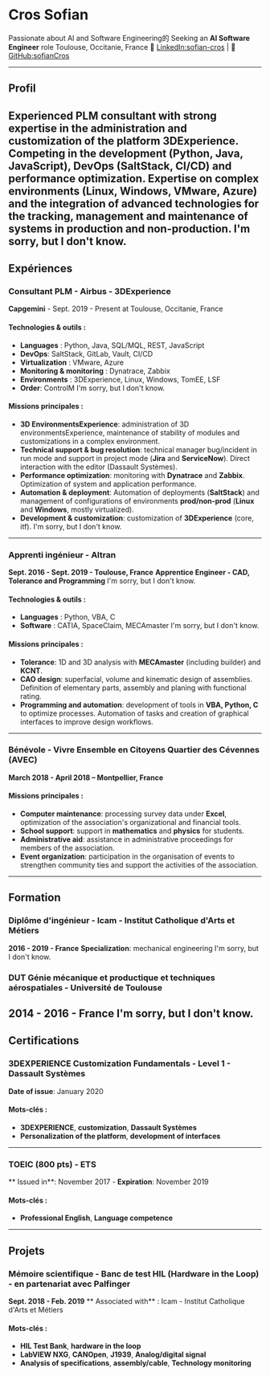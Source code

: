 # Cros Sofian

Passionate about AI and Software Engineering的 Seeking an **AI Software Engineer** role
Toulouse, Occitanie, France
🔗 [LinkedIn:sofian-cros](https://www.linkedin.com/in/sofian-cros)   | 🔗 [GitHub:sofianCros](https://github.com/sofianCros)

---
## Profil

Experienced PLM consultant with strong expertise in the administration and customization of the platform **3DExperience**. Competing in the development (Python, Java, JavaScript), DevOps (SaltStack, CI/CD) and performance optimization. Expertise on complex environments (Linux, Windows, VMware, Azure) and the integration of advanced technologies for the tracking, management and maintenance of systems in production and non-production.
I'm sorry, but I don't know.
---
## Expériences

### Consultant PLM - Airbus - 3DExperience

**Capgemini** - Sept. 2019 - Present at Toulouse, Occitanie, France
#### Technologies & outils :

- **Languages** : Python, Java, SQL/MQL, REST, JavaScript
- **DevOps**: SaltStack, GitLab, Vault, CI/CD
- **Virtualization** : VMware, Azure
- **Monitoring & monitoring** : Dynatrace, Zabbix
- **Environments** : 3DExperience, Linux, Windows, TomEE, LSF
- **Order**: ControlM
I'm sorry, but I don't know.
#### Missions principales :

- **3D EnvironmentsExperience**: administration of 3D environmentsExperience, maintenance of stability of modules and customizations in a complex environment.
- **Technical support & bug resolution**: technical manager bug/incident in run mode and support in project mode (**Jira** and **ServiceNow**). Direct interaction with the editor (Dassault Systèmes).
- **Performance optimization**: monitoring with **Dynatrace** and **Zabbix**. Optimization of system and application performance.
- **Automation & deployment**: Automation of deployments (**SaltStack**) and management of configurations of environments **prod/non-prod** (**Linux** and **Windows**, mostly virtualized).
- **Development & customization**: customization of **3DExperience** (core, itf).
I'm sorry, but I don't know.
---
### Apprenti ingénieur - Altran

**Sept. 2016 - Sept. 2019 - Toulouse, France**
**Apprentice Engineer - CAD, Tolerance and Programming**
I'm sorry, but I don't know.
#### Technologies & outils :

- **Languages** : Python, VBA, C
- **Software** : CATIA, SpaceClaim, MECAmaster
I'm sorry, but I don't know.
#### Missions principales :

- **Tolerance**: 1D and 3D analysis with **MECAmaster** (including builder) and **KCNT**.
- **CAO design**: superfacial, volume and kinematic design of assemblies. Definition of elementary parts, assembly and planing with functional rating.
- **Programming and automation**: development of tools in **VBA, Python, C** to optimize processes. Automation of tasks and creation of graphical interfaces to improve design workflows.
---
### Bénévole - Vivre Ensemble en Citoyens Quartier des Cévennes (AVEC)

**March 2018 - April 2018 – Montpellier, France**
#### Missions principales :

- **Computer maintenance**: processing survey data under **Excel**, optimization of the association's organizational and financial tools.
- **School support**: support in **mathematics** and **physics** for students.
- **Administrative aid**: assistance in administrative proceedings for members of the association.
- **Event organization**: participation in the organisation of events to strengthen community ties and support the activities of the association.
---
## Formation

### Diplôme d'ingénieur - Icam - Institut Catholique d'Arts et Métiers

**2016 - 2019 - France**
**Specialization**: mechanical engineering
I'm sorry, but I don't know.
### DUT Génie mécanique et productique et techniques aérospatiales - Université de Toulouse

**2014 - 2016 - France**
I'm sorry, but I don't know.
---
## Certifications

### 3DEXPERIENCE Customization Fundamentals - Level 1 - Dassault Systèmes

**Date of issue**: January 2020
#### Mots-clés :

- **3DEXPERIENCE**, **customization**, **Dassault Systèmes**
- **Personalization of the platform**, **development of interfaces**
---
### TOEIC (800 pts) - ETS

** Issued in**: November 2017 - **Expiration**: November 2019
#### Mots-clés :

- **Professional English**, **Language competence**
---
## Projets

### Mémoire scientifique - Banc de test HIL (Hardware in the Loop) - en partenariat avec Palfinger

**Sept. 2018 - Feb. 2019**
** Associated with** : Icam - Institut Catholique d'Arts et Métiers
#### Mots-clés :

- **HIL Test Bank**, **hardware in the loop**
- **LabVIEW NXG**, **CANOpen**, **J1939**, **Analog/digital signal**
- **Analysis of specifications**, **assembly/cable**, **Technology monitoring**

